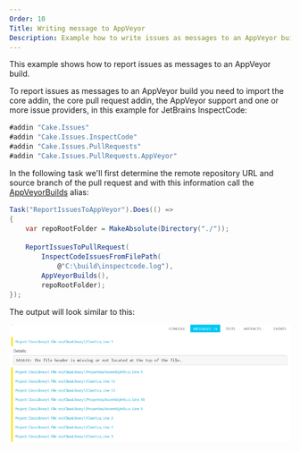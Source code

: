 ```yaml
---
Order: 10
Title: Writing message to AppVeyor
Description: Example how to write issues as messages to an AppVeyor build.
---
```

This example shows how to report issues as messages to an AppVeyor build.

To report issues as messages to an AppVeyor build you need to import the core addin,
the core pull request addin, the AppVeyor support and one or more issue providers,
in this example for JetBrains InspectCode:

```csharp
#addin "Cake.Issues"
#addin "Cake.Issues.InspectCode"
#addin "Cake.Issues.PullRequests"
#addin "Cake.Issues.PullRequests.AppVeyor"
```

In the following task we'll first determine the remote repository URL and
source branch of the pull request and with this information call the [AppVeyorBuilds] alias:

```csharp
Task("ReportIssuesToAppVeyor").Does(() =>
{
    var repoRootFolder = MakeAbsolute(Directory("./"));

    ReportIssuesToPullRequest(
        InspectCodeIssuesFromFilePath(
            @"C:\build\inspectcode.log"),
        AppVeyorBuilds(),
        repoRootFolder);
});
```

The output will look similar to this:

![AppVeyor messages](appveyor-messages.png "AppVeyor messages")

[AppVeyorBuilds]: ../../../../api/Cake.Issues.PullRequests.AppVeyor/AppVeyorBuildsAliases/